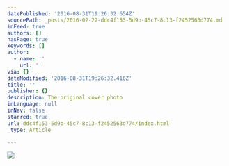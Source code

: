 ```yaml
---
datePublished: '2016-08-31T19:26:32.654Z'
sourcePath: _posts/2016-02-22-ddc4f153-5d9b-45c7-8c13-f2452563d774.md
inFeed: true
authors: []
hasPage: true
keywords: []
author:
  - name: ''
    url: ''
via: {}
dateModified: '2016-08-31T19:26:32.416Z'
title: ''
publisher: {}
description: The original cover photo
inLanguage: null
inNav: false
starred: true
url: ddc4f153-5d9b-45c7-8c13-f2452563d774/index.html
_type: Article

---
```

![](https://the-grid-user-content.s3-us-west-2.amazonaws.com/b9799f8f-7374-44bd-bece-e94d18bc34ae.jpg)